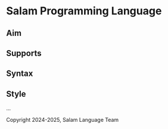 # Salam Programming Language

## Aim

## Supports

## Syntax

## Style

...

Copyright 2024-2025, Salam Language Team
